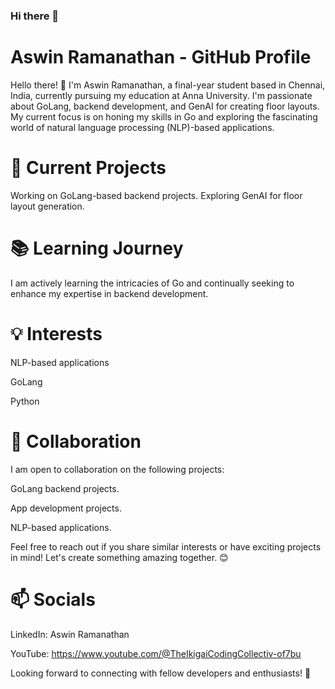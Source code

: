 ### Hi there 👋

<!--
**AswinRam4433/AswinRam4433** is a ✨ _special_ ✨ repository because its `README.md` (this file) appears on your GitHub profile.

Here are some ideas to get you started:

- 🔭 I’m currently working on ...
- 🌱 I’m currently learning ...
- 👯 I’m looking to collaborate on ...
- 🤔 I’m looking for help with ...
- 💬 Ask me about ...
- 📫 How to reach me: ...
- 😄 Pronouns: ...
- ⚡ Fun fact: ...
-->






# Aswin Ramanathan - GitHub Profile

Hello there! 👋 I'm Aswin Ramanathan, a final-year student based in Chennai, India, currently pursuing my education at Anna University. I'm passionate about GoLang, backend development, and GenAI for creating floor layouts. My current focus is on honing my skills in Go and exploring the fascinating world of natural language processing (NLP)-based applications.

# 🔧 Current Projects

Working on GoLang-based backend projects.
Exploring GenAI for floor layout generation.

# 📚 Learning Journey

I am actively learning the intricacies of Go and continually seeking to enhance my expertise in backend development.

# 💡 Interests

NLP-based applications

GoLang

Python


# 🤝 Collaboration
I am open to collaboration on the following projects:

GoLang backend projects.

App development projects.

NLP-based applications.

Feel free to reach out if you share similar interests or have exciting projects in mind! Let's create something amazing together. 😊

# 📫 Socials

LinkedIn: Aswin Ramanathan 

YouTube: https://www.youtube.com/@TheIkigaiCodingCollectiv-of7bu


Looking forward to connecting with fellow developers and enthusiasts! 🚀
